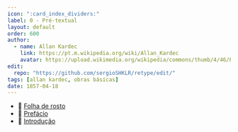 ```yaml
---
icon: ":card_index_dividers:"
label: 0 - Pré-textual
layout: default
order: 600
author:
  - name: Allan Kardec
    link: https://pt.m.wikipedia.org/wiki/Allan_Kardec
    avatar: https://upload.wikimedia.org/wikipedia/commons/thumb/4/46/Photo_Kardec.jpg/182px-Photo_Kardec.jpg
edit:
  repo: "https://github.com/sergioSHKLR/retype/edit/"
tags: [allan kardec, obras básicas]
date: 1857-04-18
---
```


- 📄 [Folha de rosto](./c01.md)
- 📄 [Prefácio](./c02.md)
- 📑 [Introdução](./c03/index.md)